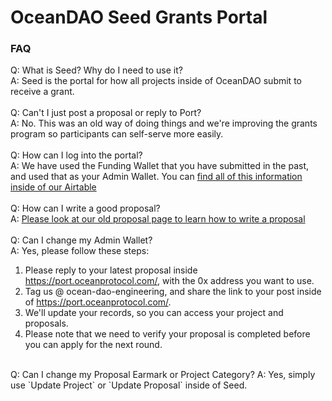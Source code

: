 # OceanDAO Seed Grants Portal

### FAQ
Q: What is Seed? Why do I need to use it?  
A: Seed is the portal for how all projects inside of OceanDAO submit to receive a grant.  
<br/>
Q: Can't I just post a proposal or reply to Port?  
A: No. This was an old way of doing things and we're improving the grants program so participants can self-serve more easily.  
<br/>
Q: How can I log into the portal?  
A: We have used the Funding Wallet that you have submitted in the past, and used that as your Admin Wallet. You can [find all of this information inside of our Airtable](https://airtable.com/shrd5s7HSXc2vC1iC)  
<br/>
Q: How can I write a good proposal?  
A: [Please look at our old proposal page to learn how to write a proposal](https://github.com/oceanprotocol/oceandao/wiki/Write-Proposal)  
<br/>
Q: Can I change my Admin Wallet?  
A: Yes, please follow these steps:  
1. Please reply to your latest proposal inside https://port.oceanprotocol.com/, with the 0x address you want to use.  
2. Tag us @ ocean-dao-engineering, and share the link to your post inside of https://port.oceanprotocol.com/.  
3. We'll update your records, so you can access your project and proposals.  
4. Please note that we need to verify your proposal is completed before you can apply for the next round.  
<br/>
Q: Can I change my Proposal Earmark or Project Category?  
A: Yes, simply use `Update Project` or `Update Proposal` inside of Seed.  
<br/>
